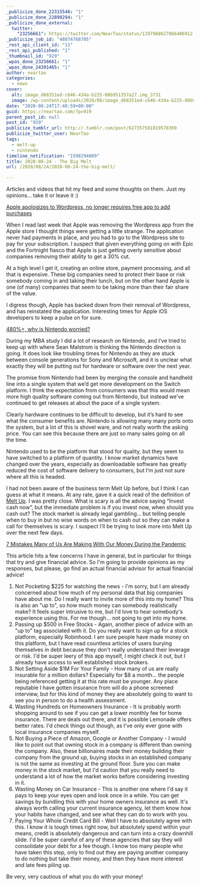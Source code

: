 ```yaml
---
_publicize_done_22315546: "1"
_publicize_done_22890294: "1"
_publicize_done_external:
  twitter:
    "23256661": https://twitter.com/NearTao/status/1297968627866406912
_publicize_job_id: "48074768705"
_rest_api_client_id: "11"
_rest_api_published: "1"
_thumbnail_id: "929"
_wpas_done_23256661: "1"
_wpas_done_24391465: "1"
author: neartao
categories:
  - news
cover:
  alt: image_d68351ed-c646-434a-b225-08b951357a27.img_3731
  image: /wp-content/uploads/2020/08/image_d68351ed-c646-434a-b225-08b951357a27.img_3731.jpg
date: "2020-08-24T17:40:59+00:00"
guid: https://neartao.com/?p=919
parent_post_id: null
post_id: "919"
publicize_tumblr_url: http://.tumblr.com/post/627357581019578369
publicize_twitter_user: NearTao
tags:
  - melt-up
  - nintendo
timeline_notification: "1598294809"
title: 2020-08-24 - The Big Melt
url: /2020/08/24/2020-08-24-the-big-melt/

---
```

Articles and videos that hit my feed and some thoughts on them. Just my opinions... take it or leave it :)

[Apple apologizes to Wordpress, no longer requires free app to add purchases](https://arstechnica.com/tech-policy/2020/08/apple-apologizes-to-wordpress-no-longer-requires-free-app-to-add-purchases/)

When I read last week that Apple was removing the Wordpress app from the Apple store I thought things were getting a little strange. The application never had payments in place, and you had to go to the Wordpress site to pay for your subscription. I suspect that given everything going on with Epic and the Fortnight fiasco that Apple is just getting overly sensitive about companies removing their ability to get a 30% cut.

At a high level I get it, creating an online store, payment processing, and all that is expensive. These big companies need to protect their base or risk somebody coming in and taking their lunch, but on the other hand Apple is one (of many) companies that seem to be taking more than their fair share of the value.

I digress though, Apple has backed down from their removal of Wordpress, and has reinstated the application. Interesting times for Apple iOS developers to keep a pulse on for sure.

[480%+, why is Nintendo worried?](https://seanmalstrom.wordpress.com/2020/08/24/if-nintendo-sales-are-480-why-is-nintendo-worried/)

During my MBA study I did a lot of research on Nintendo, and I’ve tried to keep up with where Sean Malstrom is thinking the Nintendo direction is going. It does look like troubling times for Nintendo as they are stuck between console generations for Sony and Microsoft, and it is unclear what exactly they will be putting out for hardware or software over the next year.

The promise from Nintendo had been by merging the console and handheld line into a single system that we’d get more development on the Switch platform. I think the expectation from consumers was that this would mean more high quality software coming out from Nintendo, but instead we’ve continued to get releases at about the pace of a single system.

Clearly hardware continues to be difficult to develop, but it’s hard to see what the consumer benefits are. Nintendo is allowing many many ports onto the system, but a lot of this is shovel ware, and not really worth the asking price. You can see this because there are just so many sales going on all the time.

Nintendo used to be the platform that stood for quality, but they seem to have switched to a platform of quantity. I know market dynamics have changed over the years, especially as downloadable software has greatly reduced the cost of software delivery to consumers, but I’m just not sure where all this is headed.

I had not been aware of the business term Melt Up before, but I think I can guess at what it means. At any rate, gave it a quick read of the definition of [Melt Up](https://www.investopedia.com/terms/m/melt-up.asp). I was pretty close. What is scary is all the advice saying “Invest cash now”, but the immediate problem is if you invest now, when should you cash out? The stock market is already legal gambling... but telling people when to buy in but no wise words on when to cash out so they can make a call for themselves is scary. I suspect I’ll be trying to look more into Melt Up over the next few days.

[7 Mistakes Many of Us Are Making With Our Money During the Pandemic](https://www.thepennyhoarder.com/save-money/pandemic-mistakes/?aff_id=284)

This article hits a few concerns I have in general, but in particular for things that try and give financial advice. So I'm going to provide opinions as my responses, but please, go find an actual financial advisor for actual financial advice!

1. Not Pocketing $225 for watching the news - I'm sorry, but I am already concerned about how much of my personal data that big companies have about me. Do I really want to invite more of this into my home? This is also an "up to", so how much money can somebody realistically make? It feels super intrusive to me, but I'd love to hear somebody's experience using this. For me though... not going to get into my home.
1. Passing up $500 in Free Stocks - Again, another piece of advice with an "up to" tag associated with it. Do you really want to sign up for a stock platform, especially Robinhood. I am sure people have made money on this platform, but I have read countless articles of users burying themselves in debt because they don't really understand their leverage or risk. I'd be super leery of this app myself, I might check it out, but I already have access to well established stock brokers.
1. Not Setting Aside $1M For Your Family - How many of us are really insurable for a million dollars? Especially for $8 a month... the people being referenced getting it at this rate must be younger. Any place reputable I have gotten insurance from will do a phone screened interview, but for this kind of money they are absolutely going to want to see you in person to do a health assessment.
1. Wasting Hundreds on Homeowners Insurance - It is probably worth shopping around to see if you can get a lower monthly fee for home insurance. There are deals out there, and it is possible Lemonade offers better rates. I'd check things out though, as I've only ever gone with local insurance companies myself.
1. Not Buying a Piece of Amazon, Google or Another Company - I would like to point out that owning stock in a company is different than owning the company. Also, these billionaires made their money building their company from the ground up, buying stocks in an established company is not the same as investing at the ground floor. Sure you can make money in the stock market, but I'd caution that you really need to understand a lot of how the market works before considering investing in it.
1. Wasting Money on Car Insurance - This is another one where I'd say it pays to keep your eyes open and look once in a while. You can get savings by bundling this with your home owners insurance as well. It's always worth calling your current insurance agency, let them know how your habits have changed, and see what they can do to work with you.
1. Paying Your Whole Credit Card Bill - Well I have to absolutely agree with this. I know it is tough times right now, but absolutely spend within your means, credit is absolutely dangerous and can turn into a crazy downhill slide. I'd be super careful of any of these agencies that say they will consolidate your debt for a fee though. I know too many people who have taken this step, only to find out they are paying another company to do nothing but take their money, and then they have more interest and late fees piling up.

Be very, very cautious of what you do with your money!
